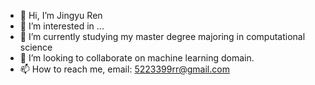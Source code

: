 - 👋 Hi, I’m Jingyu Ren
- 👀 I’m interested in ...
- 🌱 I’m currently studying my master degree majoring in computational science
- 💞️ I’m looking to collaborate on machine learning domain.
- 📫 How to reach me, email: 5223399rr@gmail.com

<!---
sinceever/sinceever is a ✨ special ✨ repository because its `README.md` (this file) appears on your GitHub profile.
You can click the Preview link to take a look at your changes.
--->
